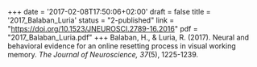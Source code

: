 +++
date = '2017-02-08T17:50:06+02:00'
draft = false
title = '2017_Balaban_Luria'
status = "2-published"
link = "https://doi.org/10.1523/JNEUROSCI.2789-16.2016"
pdf = "2017_Balaban_Luria.pdf"
+++
Balaban, H., & Luria, R. (2017). Neural and behavioral evidence for an online resetting process in visual working memory. *The Journal of Neuroscience, 37*(5), 1225-1239.